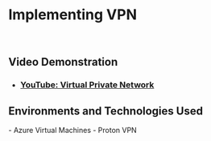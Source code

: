 

<h1>Implementing VPN</h1>
<br />


<h2>Video Demonstration</h2>

- ### [YouTube: Virtual Private Network](https://www.youtube.com/watch?v=nqQiv0U0P9s)

<h2>Environments and Technologies Used</h2>
- Azure Virtual Machines
- Proton VPN
